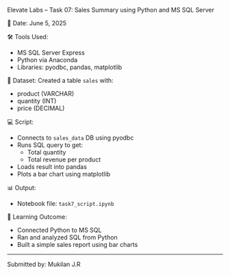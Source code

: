  Elevate Labs – Task 07: Sales Summary using Python and MS SQL Server

 📅 Date:
June 5, 2025

 🛠 Tools Used:
- MS SQL Server Express
- Python via Anaconda
- Libraries: pyodbc, pandas, matplotlib

 📁 Dataset:
Created a table `sales` with:
- product (VARCHAR)
- quantity (INT)
- price (DECIMAL)

 💻 Script:
- Connects to `sales_data` DB using pyodbc
- Runs SQL query to get:
  - Total quantity
  - Total revenue per product
- Loads result into pandas
- Plots a bar chart using matplotlib

📊 Output:
 - Notebook file: `task7_script.ipynb`

📝 Learning Outcome:
- Connected Python to MS SQL
- Ran and analyzed SQL from Python
- Built a simple sales report using bar charts

---

Submitted by: Mukilan J.R
